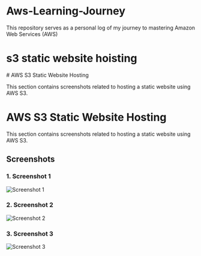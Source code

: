 # Aws-Learning-Journey
This repository serves as a personal log of my journey to mastering Amazon Web Services (AWS)

<h1>s3 static website hoisting</h1>
# AWS S3 Static Website Hosting

This section contains screenshots related to hosting a static website using AWS S3.

# AWS S3 Static Website Hosting

This section contains screenshots related to hosting a static website using AWS S3.

## Screenshots

### 1. Screenshot 1
![Screenshot 1](https://raw.githubusercontent.com/Xphenomenal008/Aws-Learning-Journey/main/aws%20free%20learning%20journey/aws%20s3/s3%20static%20website%20hosting/Screenshot%202025-01-26%20191234.png)

### 2. Screenshot 2
![Screenshot 2](https://raw.githubusercontent.com/Xphenomenal008/Aws-Learning-Journey/main/aws%20free%20learning%20journey/aws%20s3/s3%20static%20website%20hosting/Screenshot%202025-01-26%20191310.png)

### 3. Screenshot 3
![Screenshot 3](https://raw.githubusercontent.com/Xphenomenal008/Aws-Learning-Journey/main/aws%20free%20learning%20journey/aws%20s3/s3%20static%20website%20hosting/Screenshot%202025-01-26%20191353.png)
